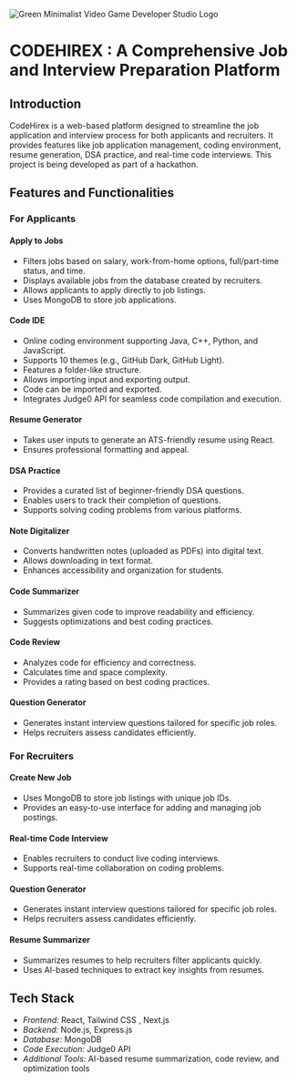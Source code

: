 ![Green Minimalist Video Game Developer Studio Logo](https://github.com/user-attachments/assets/06b710ff-967e-4a50-adc7-9a5b27a4bb84)
# CODEHIREX : A Comprehensive Job and Interview Preparation Platform

## Introduction
CodeHirex is a web-based platform designed to streamline the job application and interview process for both applicants and recruiters. It provides features like job application management, coding environment, resume generation, DSA practice, and real-time code interviews. This project is being developed as part of a hackathon.

## Features and Functionalities

### For Applicants

#### Apply to Jobs
- Filters jobs based on salary, work-from-home options, full/part-time status, and time.
- Displays available jobs from the database created by recruiters.
- Allows applicants to apply directly to job listings.
- Uses MongoDB to store job applications.

#### Code IDE
- Online coding environment supporting Java, C++, Python, and JavaScript.
- Supports 10 themes (e.g., GitHub Dark, GitHub Light).
- Features a folder-like structure.
- Allows importing input and exporting output.
- Code can be imported and exported.
- Integrates Judge0 API for seamless code compilation and execution.

#### Resume Generator
- Takes user inputs to generate an ATS-friendly resume using React.
- Ensures professional formatting and appeal.

#### DSA Practice
- Provides a curated list of beginner-friendly DSA questions.
- Enables users to track their completion of questions.
- Supports solving coding problems from various platforms.

#### Note Digitalizer
- Converts handwritten notes (uploaded as PDFs) into digital text.
- Allows downloading in text format.
- Enhances accessibility and organization for students.

#### Code Summarizer
- Summarizes given code to improve readability and efficiency.
- Suggests optimizations and best coding practices.

#### Code Review
- Analyzes code for efficiency and correctness.
- Calculates time and space complexity.
- Provides a rating based on best coding practices.

#### Question Generator
- Generates instant interview questions tailored for specific job roles.
- Helps recruiters assess candidates efficiently.

### For Recruiters

#### Create New Job
- Uses MongoDB to store job listings with unique job IDs.
- Provides an easy-to-use interface for adding and managing job postings.

#### Real-time Code Interview
- Enables recruiters to conduct live coding interviews.
- Supports real-time collaboration on coding problems.

#### Question Generator
- Generates instant interview questions tailored for specific job roles.
- Helps recruiters assess candidates efficiently.

#### Resume Summarizer
- Summarizes resumes to help recruiters filter applicants quickly.
- Uses AI-based techniques to extract key insights from resumes.

## Tech Stack
- *Frontend:* React, Tailwind CSS , Next.js
- *Backend:* Node.js, Express.js
- *Database:* MongoDB
- *Code Execution:* Judge0 API
- *Additional Tools:* AI-based resume summarization, code review, and optimization tools

